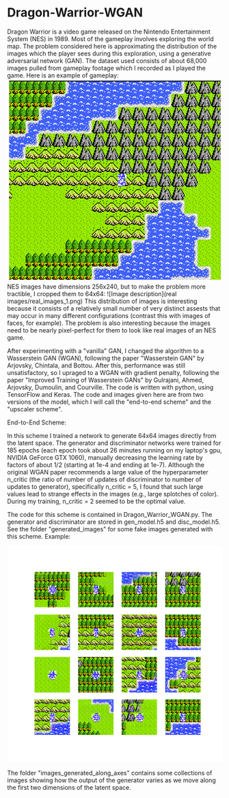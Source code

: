 # Dragon-Warrior-WGAN
Dragon Warrior is a video game released on the Nintendo Entertainment System (NES) in 1989. Most of the gameplay involves exploring the world map. The problem considered here is approximating the distribution of the images which the player sees during this exploration, using a generative adversarial network (GAN). The dataset used consists of about 68,000 images pulled from gameplay footage which I recorded as I played the game. Here is an example of gameplay:
![Image description](WGAN_upscaler_images/full_size_example_0.png)
NES images have dimensions 256x240, but to make the problem more tractible, I cropped them to 64x64:
![Image description](real images/real_images_1.png)
This distribution of images is interesting because it consists of a relatively small number of very distinct assests that may occur in many different configurations (contrast this with images of faces, for example). The problem is also interesting because the images need to be nearly pixel-perfect for them to look like real images of an NES game. 

After experimenting with a "vanilla" GAN, I changed the algorithm to a Wasserstein GAN (WGAN), following the paper "Wasserstein GAN" by Arjovsky, Chintala, and Bottou. After this, performance was still unsatisfactory, so I upraged to a WGAN with gradient penalty, following the paper "Improved Training of Wasserstein GANs" by Gulrajani, Ahmed, Arjovsky, Dumoulin, and Courville. The code is written with python, using TensorFlow and Keras. The code and images given here are from two versions of the model, which I will call the "end-to-end scheme" and the "upscaler scheme".

End-to-End Scheme:

In this scheme I trained a network to generate 64x64 images directly from the latent space. The generator and discriminator networks were trained for 185 epochs (each epoch took about 26 minutes running on my laptop's gpu, NVIDIA GeForce GTX 1060), manually decreasing the learning rate by factors of about 1/2 (starting at 1e-4 and ending at 1e-7). Although the original WGAN paper recommends a large value of the hyperparameter n_critic (the ratio of number of updates of discriminator to number of updates to generator), specifically n_critic = 5, I found that such large values lead to strange effects in the images (e.g., large splotches of color). During my training, n_critic = 2 seemed to be the optimal value. 

The code for this scheme is contained in Dragon_Warrior_WGAN.py. The generator and discriminator are stored in gen_model.h5 and disc_model.h5. See the folder "generated_images" for some fake images generated with this scheme. Example:

![Image description](generated_images/generated_image_2.png)

The folder "images_generated_along_axes" contains some collections of images showing how the output of the generator varies as we move along the first two dimensions of the latent space.


